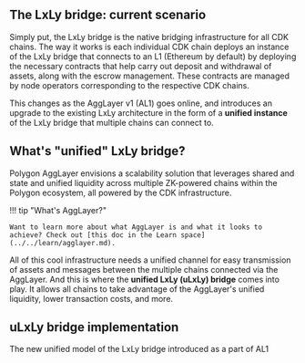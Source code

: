 
## The LxLy bridge: current scenario 

Simply put, the LxLy bridge is the native bridging infrastructure for all CDK chains. The way it works is each individual CDK chain deploys an instance of the LxLy bridge that connects to an L1 (Ethereum by default) by deploying the necessary contracts that help carry out deposit and withdrawal of assets, along with the escrow management. These contracts are managed by node operators corresponding to the respective CDK chains.

This changes as the AggLayer v1 (AL1) goes online, and introduces an upgrade to the existing LxLy architecture in the form of a **unified instance** of the LxLy bridge that multiple chains can connect to.

## What's "unified" LxLy bridge?

Polygon AggLayer envisions a scalability solution that leverages shared and state and unified liquidity across multiple ZK-powered chains within the Polygon ecosystem, all powered by the CDK infrastructure.

!!! tip "What's AggLayer?"

    Want to learn more about what AggLayer is and what it looks to achieve? Check out [this doc in the Learn space](../../learn/agglayer.md).

All of this cool infrastructure needs a unified channel for easy transmission of assets and messages between the multiple chains connected via the AggLayer. And this is where the **unified LxLy (uLxLy) bridge** comes into play. It allows all chains to take advantage of the AggLayer's unified liquidity, lower transaction costs, and more.

## uLxLy bridge implementation

The new unified model of the LxLy bridge introduced as a part of AL1

